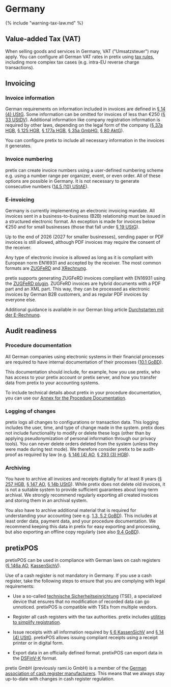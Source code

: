 # Germany

{% include "warning-tax-law.md" %}

## Value-added Tax (VAT)

When selling goods and services in Germany, VAT ("Umsatzsteuer") may apply.
You can configure all German VAT rates in pretix using [tax rules](../../guides/taxes.md), including more complex tax cases (e.g. intra-EU reverse charge transactions).

## Invoicing

### Invoice information

German requirements on information included in invoices are defined in [§ 14 (4) UStG](https://www.gesetze-im-internet.de/ustg_1980/__14.html).
Some information can be omitted for invoices of less than €250 ([§ 33 UStDV](https://www.gesetze-im-internet.de/ustdv_1980/__33.html)).
Additional information like company registration information is required by other laws, depending on the legal form of the company ([§ 37a HGB](https://www.gesetze-im-internet.de/hgb/__37a.html), [§ 125 HGB](https://www.gesetze-im-internet.de/hgb/__125.html), [§ 177a HGB](https://www.gesetze-im-internet.de/hgb/__177a.html), [§ 35a GmbHG](https://www.gesetze-im-internet.de/gmbhg/__35a.html), [§ 80 AktG](https://www.gesetze-im-internet.de/aktg/__80.html)).

You can configure pretix to include all necessary information in the invoices it generates. 

### Invoice numbering

pretix can create invoice numbers using a user-defined numbering scheme e.g. using a number range per organizer, event, or even order.
All of these options are possible in Germany.
It is not necessary to generate consecutive numbers ([14.5 (10) UStAE](https://www.bundesfinanzministerium.de/Web/DE/Themen/Steuern/Steuerarten/Umsatzsteuer/Umsatzsteuer_Anwendungserlass/umsatzsteuer_anwendungserlass.html)).

### E-invoicing

Germany is currently implementing an electronic invoicing mandate.
All invoices sent in a business-to-business (B2B) relationship must be issued in a structured electronic format.
An exception is made for invoices below €250 and for small businesses (those that fall under [§ 19 UStG](https://www.gesetze-im-internet.de/ustg_1980/__19.html)).

Up to the end of 2026 (2027 for smaller businesses), sending paper or PDF invoices is still allowed, although PDF invoices may require the consent of the receiver.

Any type of electronic invoice is allowed as long as it is compliant with European norm EN16931 and accepted by the receiver.
The most common formats are [ZUGFeRD](https://de.wikipedia.org/wiki/ZUGFeRD) and [XRechnung](https://de.wikipedia.org/wiki/XRechnung).

pretix supports generating ZUGFeRD invoices compliant with EN16931 using the [ZUGFeRD plugin](https://marketplace.pretix.eu/products/zugferd/).
ZUGFeRD invoices are hybrid documents with a PDF part and an XML part.
This way, they can be processed as electronic invoices by German B2B customers, and as regular PDF invoices by everyone else.

Additional guidance is available in our German blog article [Durchstarten mit der E-Rechnung](https://pretix.eu/about/de/blog/20241218-e-rechnung-starten/).

## Audit readiness

### Procedure documentation

All German companies using electronic systems in their financial processes are required to have internal documentation of their processes ([10.1 GoBD](https://ao.bundesfinanzministerium.de/ao/2023/Anhaenge/BMF-Schreiben-und-gleichlautende-Laendererlasse/Anhang-64/inhalt.html)).

This documentation should include, for example, how you use pretix, who has access to your pretix account or pretix server, and how you transfer data from pretix to your accounting systems.

To include technical details about pretix in your procedure documentation, you can use our [Annex for the Procedure Documentation](https://download.pretix.eu/vd.pdf).

### Logging of changes

pretix logs all changes to configurations or transaction data. 
This logging includes the user, time, and type of change made in the system.
pretix does not include functionality to modify or delete these logs (other than by applying pseudonymization of personal information through our privacy tools).
You can never delete orders deleted from the system (unless they were made during test mode).
We therefore consider pretix to be audit-proof as required by law (e.g. [§ 146 (4) AO](https://www.gesetze-im-internet.de/ao_1977/__146.html), [§ 293 (3) HGB](https://www.gesetze-im-internet.de/hgb/__239.html)).

### Archiving

You have to archive all invoices and receipts digitally for at least 8 years ([§ 257 HGB](https://www.gesetze-im-internet.de/hgb/__257.html), [§ 147 AO](https://www.gesetze-im-internet.de/ao_1977/__147.html), [§ 14b UStG](https://www.gesetze-im-internet.de/ustg_1980/__14b.html)).
While pretix does not delete old invoices, it is not a suitable system to provide sufficient guarantees about long-term archival.
We strongly recommend regularly exporting all created invoices and storing them in an archival system.

You also have to archive additional material that is required for understanding your accounting (see e.g. [1.3, 5.2 GoBD](https://ao.bundesfinanzministerium.de/ao/2023/Anhaenge/BMF-Schreiben-und-gleichlautende-Laendererlasse/Anhang-64/inhalt.html)).
This includes at least order data, payment data, and your procedure documentation.
We recommend keeping this data in pretix for easy exporting and processing, but also exporting an offline copy regularly (see also [9.4 GoBD](https://ao.bundesfinanzministerium.de/ao/2023/Anhaenge/BMF-Schreiben-und-gleichlautende-Laendererlasse/Anhang-64/inhalt.html)).

## pretixPOS

pretixPOS can be used in compliance with German laws on cash registers ([§ 146a AO](https://www.gesetze-im-internet.de/ao_1977/__146a.html), [KassenSichV](https://www.gesetze-im-internet.de/kassensichv/BJNR351500017.html)).

Use of a cash register is not mandatory in Germany.
If you use a cash register, take the following steps to ensure that you are complying with legal requirements:

- Use a so-called [technische Sicherheitseinrichtung](../../guides/pretixpos/tse.md) (TSE), a specialized device that ensures that no modification of recorded data can go unnoticed.
  pretixPOS is compatible with TSEs from multiple vendors.

- Register all cash registers with the tax authorities.
  pretix includes [utilities to simplify registration](../../guides/pretixpos/register.md).

- Issue receipts with all information required by [§ 6 KassenSichV](https://www.gesetze-im-internet.de/kassensichv/BJNR351500017.html) and [§ 14 (4) UStG](https://www.gesetze-im-internet.de/ustg_1980/__14.html).
  pretixPOS allows issuing compliant receipts using a receipt printer or in digital form.

- Export data in an officially defined format. 
  pretixPOS can export data in the [DSFinV-K](https://www.bzst.de/DE/Unternehmen/Aussenpruefungen/DigitaleSchnittstelleFinV/digitaleschnittstellefinv_node.html) format.

pretix GmbH (previously rami.io GmbH) is a member of the [German association of cash register manufacturers](https://dfka.net/). 
This means that we always stay up-to-date with changes in cash register regulation.
